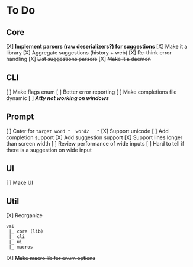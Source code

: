 # To Do

## Core
  [X] **Implement parsers (raw deserializers?) for suggestions**
  [X] Make it a library
  [X] Aggregate suggestions (history + web)
  [X] Re-think error handling
  [X] ~~List suggestions parsers~~
  [X] ~~Make it a daemon~~

## CLI
  [ ] Make flags enum
  [ ] Better error reporting
  [ ] Make completions file dynamic
  [ ] ***Atty not working on windows***

## Prompt
  [ ] Cater for `target word "  word2   "`
  [X] Support unicode
  [ ] Add completion support
  [X] Add suggestion support
  [X] Support lines longer than screen width
  [ ] Review performance of wide inputs
  [ ] Hard to tell if there is a suggestion on wide input

## UI
  [ ] Make UI

## Util
  [X] Reorganize
```
vai
 |_ core (lib)
 |_ cli
 |_ ui
 |_ macros
```
  [X] ~~Make macro lib for enum options~~
